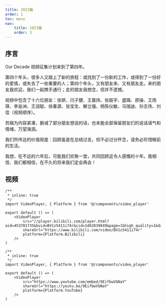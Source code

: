 ```yaml
---
title: 2023篇
order: 1
toc: menu
nav:
    title: 2023篇
    order: 3
---
```


## 序言

Our Decade 视频征集计划来到了第四年。

第四个年头，很多人又踏上了新的旅程：或找到了一份新的工作，或得到了一份好的爱情，或失去了一些重要的人；第四个年头，又有朋友来、又有朋友走。来的朋友我欢迎，我们一起携手通行；走的朋友我想念，但并不遗憾。

视频中包含了十六位朋友：张妍、闫子健、王嘉炜、张振宇、盛璐、原操、王雨琪、李岳洲、王润聪、徐春源、张宝生、解立强、杨陈仪敏、马瑞迪、孙志伟、刘佳（视频顺序）。

剪辑为内容紧凑，删减了部分朋友想说的话，也未能全部保留朋友们的说话语气和情绪，万望海涵。

我们所传达的价值观是：回顾虽是在总结过去，但不必过分怀念，请务必珍惜眼前的生活。

我想，在不远的六年后，可能我们欢聚一堂，共同回顾这令人感慨的十年。我相信、我们都相信，在不久的将来我们定会再会！

## 视频

```tsx
/**
 * inline: true
 */
import VideoPlayer, { Platform } from '@/components/video_player'

export default () => (
    <VideoPlayer
        src="//player.bilibili.com/player.html?aid=453701735&bvid=BV1z5411i74r&cid=1402839849&page=1&high_quality=1&danmaku=1"
        shareUrl="https://www.bilibili.com/video/BV1z5411i74r"
        platform={Platform.Bilibili}
    />
)
```

```tsx
/**
 * inline: true
 */
import VideoPlayer, { Platform } from '@/components/video_player'

export default () => (
    <VideoPlayer
        src="https://www.youtube.com/embed/9EifbwVGNaY"
        shareUrl="https://youtu.be/9EifbwVGNaY"
        platform={Platform.YouTube}
    />
)
```
